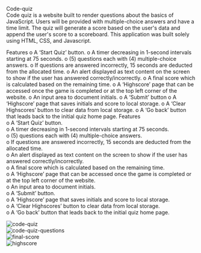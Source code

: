 Code-quiz  
Code quiz is a website built to render questions about the basics of JavaScript. Users will be provided with multiple-choice answers and have a time limit. The quiz will generate a score based on the user's data and append the user's score to a scoreboard. This application was built solely using HTML, CSS, and Javascript.  

Features
o A ‘Start Quiz’ button. 
o A timer decreasing in 1-second intervals starting at 75 seconds. 
o (5) questions each with (4) multiple-choice answers. 
o If questions are answered incorrectly, 15 seconds are deducted from the allocated time. 
o An alert displayed as text content on the screen to show if the user has answered correctly/incorrectly. 
o A final score which is calculated based on the remaining time. 
o A ‘Highscore’ page that can be accessed once the game is completed or at the top left corner of the website. 
o An input area to document initials. 
o A ‘Submit’ button 
o A ‘Highscore’ page that saves initials and score to local storage. 
o A ‘Clear Highscores’ button to clear data from local storage.
o A ‘Go back’ button that leads back to the initial quiz home page.
Features  
o	A ‘Start Quiz’ button.  
o	A timer decreasing in 1-second intervals starting at 75 seconds.  
o	(5) questions each with (4) multiple-choice answers.  
o	If questions are answered incorrectly, 15 seconds are deducted from the allocated time.  
o	An alert displayed as text content on the screen to show if the user has answered correctly/incorrectly.  
o	A final score which is calculated based on the remaining time.  
o	A ‘Highscore’ page that can be accessed once the game is completed or at the top left corner of the website.  
o	An input area to document initials.  
o	A ‘Submit’ button.  
o	A ‘Highscore’ page that saves initials and score to local storage.  
o	A ‘Clear Highscores’ button to clear data from local storage.  
o	A ‘Go back’ button that leads back to the initial quiz home page.  


![code-quiz](https://user-images.githubusercontent.com/111620893/206830765-05e8385d-09b6-42a0-ac14-eeda35055b4a.png)   
![code-quiz-questions](https://user-images.githubusercontent.com/111620893/206830936-e3cc3459-cbf1-4155-9c27-16b985ef1c3c.png)      
![final-score](https://user-images.githubusercontent.com/111620893/206830972-cc4146d2-2372-4770-ba9d-93094042cea4.png)   
![highscore](https://user-images.githubusercontent.com/111620893/206831000-f2d67d34-c1ac-4290-b742-6a930f69424f.png)  
